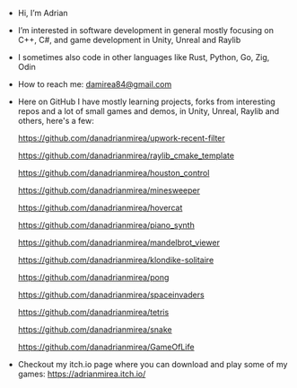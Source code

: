 - Hi, I’m Adrian
- I’m interested in software development in general mostly focusing on C++, C#, and game development in Unity, Unreal and Raylib
- I sometimes also code in other languages like Rust, Python, Go, Zig, Odin
- How to reach me: damirea84@gmail.com
- Here on GitHub I have mostly learning projects, forks from interesting repos and a lot of small games and demos, in Unity, Unreal, Raylib and others, here's a few:

  https://github.com/danadrianmirea/upwork-recent-filter

  https://github.com/danadrianmirea/raylib_cmake_template
  
  https://github.com/danadrianmirea/houston_control
  
  https://github.com/danadrianmirea/minesweeper

  https://github.com/danadrianmirea/hovercat

  https://github.com/danadrianmirea/piano_synth  

  https://github.com/danadrianmirea/mandelbrot_viewer
  
  https://github.com/danadrianmirea/klondike-solitaire
  
  https://github.com/danadrianmirea/pong
  
  https://github.com/danadrianmirea/spaceinvaders
  
  https://github.com/danadrianmirea/tetris
  
  https://github.com/danadrianmirea/snake

  https://github.com/danadrianmirea/GameOfLife

- Checkout my itch.io page where you can download and play some of my games: https://adrianmirea.itch.io/
